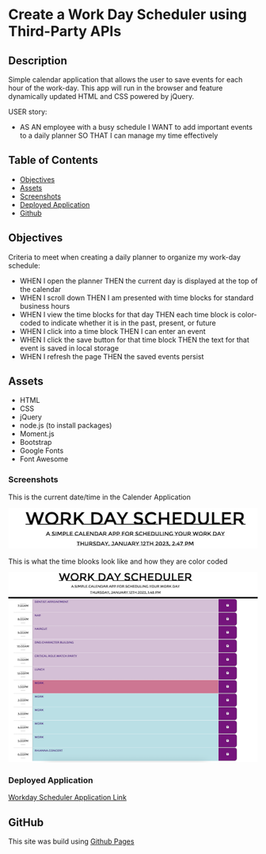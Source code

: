 # Create a Work Day Scheduler using Third-Party APIs

## Description

Simple calendar application that allows the user to save events for each hour of the work-day. This app will run in the browser and feature dynamically updated HTML and CSS powered by jQuery.

USER story: 

* AS AN employee with a busy schedule I WANT to add important events to a daily planner SO THAT I can manage my time effectively

## Table of Contents

- [Objectives](#objectives)
- [Assets](#assets)
- [Screenshots](#screenshots)
- [Deployed Application](#deployed-applications)
- [Github](#github)

## Objectives

Criteria to meet when creating a daily planner to organize my work-day schedule: 

* WHEN I open the planner THEN the current day is displayed at the top of the calendar
* WHEN I scroll down THEN I am presented with time blocks for standard business hours
* WHEN I view the time blocks for that day THEN each time block is color-coded to indicate whether it is in the past, present, or future
* WHEN I click into a time block THEN I can enter an event
* WHEN I click the save button for that time block THEN the text for that event is saved in local storage
* WHEN I refresh the page THEN the saved events persist

## Assets 

* HTML 
* CSS
* jQuery
* node.js (to install packages)
* Moment.js
* Bootstrap
* Google Fonts 
* Font Awesome

### Screenshots

This is the current date/time in the Calender Application

![](./assets/images/DTsc.jpg)

This is what the time blooks look like and how they are color coded 

![](./assets/images/CalendarSC.jpg)


### Deployed Application 

[Workday Scheduler Application Link]()

## GitHub

This site was build using [Github Pages]()



